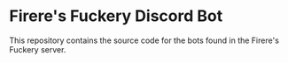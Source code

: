 # Firere's Fuckery Discord Bot
This repository contains the source code for the bots found in the Firere's Fuckery server.
